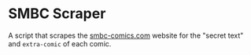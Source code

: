 # SMBC Scraper 
A script that scrapes the [smbc-comics.com](https://www.smbc-comics.com) website for the "secret text" and `extra-comic` of each comic.

